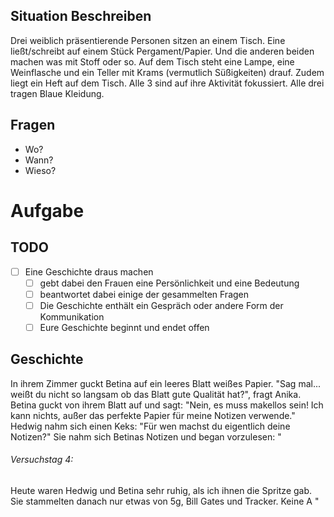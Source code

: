 ## Situation Beschreiben
Drei weiblich präsentierende Personen sitzen an einem Tisch. Eine ließt/schreibt auf einem Stück Pergament/Papier. Und die anderen beiden machen was mit Stoff oder so. Auf dem Tisch steht eine Lampe, eine Weinflasche und ein Teller mit Krams (vermutlich Süßigkeiten) drauf. Zudem liegt ein Heft auf dem Tisch. Alle 3 sind auf ihre Aktivität fokussiert. Alle drei tragen Blaue Kleidung.

## Fragen
- Wo?
- Wann?
- Wieso?


# Aufgabe
## TODO
- [ ] Eine Geschichte draus machen 
	- [ ] gebt dabei den Frauen eine Persönlichkeit und eine Bedeutung
	- [ ] beantwortet dabei einige der gesammelten Fragen
	- [ ] Die Geschichte enthält ein Gespräch oder andere Form der Kommunikation
	- [ ] Eure Geschichte beginnt und endet offen

## Geschichte
In ihrem Zimmer guckt Betina auf ein leeres Blatt weißes Papier. "Sag mal... weißt du nicht so langsam ob das Blatt gute Qualität hat?", fragt Anika. Betina guckt von ihrem Blatt auf und sagt: "Nein, es muss makellos sein! Ich kann nichts, außer das perfekte Papier für meine Notizen verwende." Hedwig nahm sich einen Keks: "Für wen machst du eigentlich deine Notizen?" Sie nahm sich Betinas Notizen und began vorzulesen: "
###### Versuchstag 4:
Heute waren Hedwig und Betina sehr ruhig, als ich ihnen die Spritze gab. Sie stammelten danach nur etwas von 5g, Bill Gates und Tracker. Keine A
"